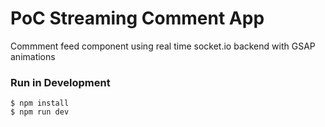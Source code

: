 # PoC Streaming Comment App

Commment feed component using real time socket.io backend with GSAP animations


### Run in Development

```
$ npm install
$ npm run dev
```
